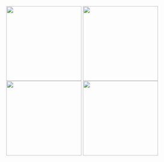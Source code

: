 <img height=200 align="center" src="https://github-readme-stats.vercel.app/api?username=OgelGames&include_all_commits=true&hide=stars&bg_color=00000000&hide_border=true#gh-light-mode-only" />
<img height=200 align="center" src="https://github-readme-stats.vercel.app/api/top-langs?username=OgelGames&layout=compact&size_weight=0.5&count_weight=0.5&bg_color=00000000&hide_border=true#gh-light-mode-only" />
<img height=200 align="center" src="https://github-readme-stats.vercel.app/api?username=OgelGames&include_all_commits=true&hide=stars&bg_color=00000000&hide_border=true&theme=dark#gh-dark-mode-only" />
<img height=200 align="center" src="https://github-readme-stats.vercel.app/api/top-langs?username=OgelGames&layout=compact&size_weight=0.5&count_weight=0.5&bg_color=00000000&hide_border=true&theme=dark#gh-dark-mode-only" />
